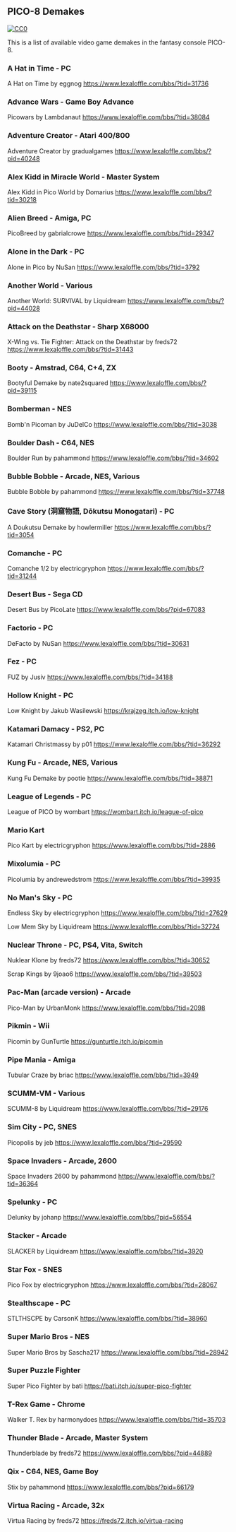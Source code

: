 ## PICO-8 Demakes

<p xmlns:dct="http://purl.org/dc/terms/">
  <a rel="license" href="https://creativecommons.org/publicdomain/zero/1.0/">
    <img src="https://i.creativecommons.org/p/zero/1.0/88x31.png" style="border-style: none;" alt="CC0" />
  </a>
</p>

This is a list of available video game demakes in the fantasy console PICO-8.

### A Hat in Time - PC
A Hat on Time by eggnog https://www.lexaloffle.com/bbs/?tid=31736

### Advance Wars - Game Boy Advance
Picowars by Lambdanaut https://www.lexaloffle.com/bbs/?tid=38084

### Adventure Creator - Atari 400/800
Adventure Creator by gradualgames https://www.lexaloffle.com/bbs/?pid=40248

### Alex Kidd in Miracle World - Master System
Alex Kidd in Pico World by Domarius https://www.lexaloffle.com/bbs/?tid=30218

### Alien Breed - Amiga, PC
PicoBreed by gabrialcrowe https://www.lexaloffle.com/bbs/?tid=29347

### Alone in the Dark - PC
Alone in Pico by NuSan https://www.lexaloffle.com/bbs/?tid=3792

### Another World - Various
Another World: SURVIVAL by Liquidream https://www.lexaloffle.com/bbs/?pid=44028

### Attack on the Deathstar - Sharp X68000
X-Wing vs. Tie Fighter: Attack on the Deathstar by freds72 https://www.lexaloffle.com/bbs/?tid=31443

### Booty - Amstrad, C64, C+4, ZX
Bootyful Demake by nate2squared https://www.lexaloffle.com/bbs/?pid=39115

### Bomberman - NES
Bomb'n Picoman by JuDelCo https://www.lexaloffle.com/bbs/?tid=3038

### Boulder Dash - C64, NES
Boulder Run by pahammond https://www.lexaloffle.com/bbs/?tid=34602

### Bubble Bobble - Arcade, NES, Various
Bubble Bobble by pahammond https://www.lexaloffle.com/bbs/?tid=37748

### Cave Story (洞窟物語, Dōkutsu Monogatari) - PC
A Doukutsu Demake by howlermiller https://www.lexaloffle.com/bbs/?tid=3054

### Comanche - PC
Comanche 1/2 by electricgryphon https://www.lexaloffle.com/bbs/?tid=31244

### Desert Bus - Sega CD
Desert Bus by PicoLate https://www.lexaloffle.com/bbs/?pid=67083

### Factorio - PC
DeFacto by NuSan https://www.lexaloffle.com/bbs/?tid=30631

### Fez - PC
FUZ by Jusiv https://www.lexaloffle.com/bbs/?tid=34188

### Hollow Knight - PC
Low Knight by Jakub Wasilewski https://krajzeg.itch.io/low-knight

### Katamari Damacy - PS2, PC
Katamari Christmassy by p01 https://www.lexaloffle.com/bbs/?tid=36292

### Kung Fu - Arcade, NES, Various
Kung Fu Demake by pootie https://www.lexaloffle.com/bbs/?tid=38871

### League of Legends - PC
League of PICO by wombart https://wombart.itch.io/league-of-pico

### Mario Kart
Pico Kart by electricgryphon https://www.lexaloffle.com/bbs/?tid=2886

### Mixolumia - PC
Picolumia by andrewedstrom https://www.lexaloffle.com/bbs/?tid=39935

### No Man's Sky - PC
Endless Sky by electricgryphon https://www.lexaloffle.com/bbs/?tid=27629

Low Mem Sky by Liquidream https://www.lexaloffle.com/bbs/?tid=32724

### Nuclear Throne - PC, PS4, Vita, Switch
Nuklear Klone by freds72 https://www.lexaloffle.com/bbs/?tid=30652

Scrap Kings by 9joao6 https://www.lexaloffle.com/bbs/?tid=39503

### Pac-Man (arcade version) - Arcade
Pico-Man by UrbanMonk https://www.lexaloffle.com/bbs/?tid=2098

### Pikmin - Wii
Picomin by GunTurtle https://gunturtle.itch.io/picomin

### Pipe Mania - Amiga
Tubular Craze by briac https://www.lexaloffle.com/bbs/?tid=3949

### SCUMM-VM - Various
SCUMM-8 by Liquidream https://www.lexaloffle.com/bbs/?tid=29176

### Sim City - PC, SNES
Picopolis by jeb https://www.lexaloffle.com/bbs/?tid=29590

### Space Invaders - Arcade, 2600
Space Invaders 2600 by pahammond https://www.lexaloffle.com/bbs/?tid=36364

### Spelunky - PC
Delunky by johanp https://www.lexaloffle.com/bbs/?pid=56554

### Stacker - Arcade
SLACKER by Liquidream https://www.lexaloffle.com/bbs/?tid=3920

### Star Fox - SNES
Pico Fox by electricgryphon https://www.lexaloffle.com/bbs/?tid=28067

### Stealthscape - PC
STLTHSCPE by CarsonK https://www.lexaloffle.com/bbs/?tid=38960

### Super Mario Bros - NES
Super Mario Bros by Sascha217 https://www.lexaloffle.com/bbs/?tid=28942

### Super Puzzle Fighter
Super Pico Fighter by bati https://bati.itch.io/super-pico-fighter

### T-Rex Game - Chrome
Walker T. Rex by harmonydoes https://www.lexaloffle.com/bbs/?tid=35703

### Thunder Blade - Arcade, Master System
Thunderblade by freds72 https://www.lexaloffle.com/bbs/?pid=44889

### Qix - C64, NES, Game Boy
Stix by pahammond https://www.lexaloffle.com/bbs/?pid=66179

### Virtua Racing - Arcade, 32x
Virtua Racing by freds72 https://freds72.itch.io/virtua-racing


